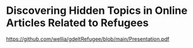 # Discovering Hidden Topics in Online Articles Related to Refugees

https://github.com/wellia/gdeltRefugee/blob/main/Presentation.pdf
